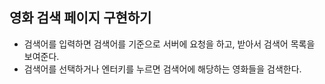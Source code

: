## 영화 검색 페이지 구현하기

- 검색어를 입력하면 검색어를 기준으로 서버에 요청을 하고, 받아서 검색어 목록을 보여준다.
- 검색어를 선택하거나 엔터키를 누르면 검색어에 해당하는 영화들을 검색한다.

